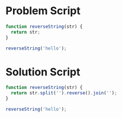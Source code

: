 # Problem Script

```javascript
function reverseString(str) {
  return str;
}

reverseString('hello');
```

# Solution Script

```javascript
function reverseString(str) {
  return str.split('').reverse().join('');
}

reverseString('hello');
```
